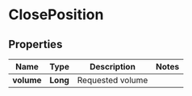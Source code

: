 # ClosePosition

## Properties
Name | Type | Description | Notes
------------ | ------------- | ------------- | -------------
**volume** | **Long** | Requested volume | 
